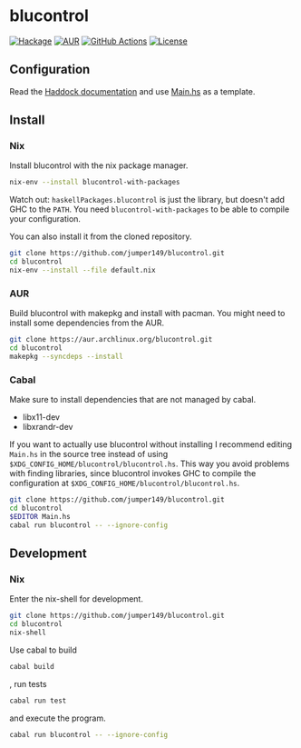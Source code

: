 # blucontrol

[![Hackage](https://img.shields.io/hackage/v/blucontrol.svg?style=for-the-badge)](http://hackage.haskell.org/package/blucontrol)
[![AUR](https://img.shields.io/aur/version/blucontrol.svg?style=for-the-badge)](https://aur.archlinux.org/packages/blucontrol)
[![GitHub Actions](https://img.shields.io/github/workflow/status/jumper149/blucontrol/default?style=for-the-badge)](https://github.com/jumper149/blucontrol/actions/workflows/default.yml)
[![License](https://img.shields.io/github/license/jumper149/blucontrol?style=for-the-badge)](./LICENSE)

## Configuration

Read the [Haddock documentation](http://hackage.haskell.org/package/blucontrol-0.3.0.0/docs/Blucontrol.html) and use [Main.hs](./Main.hs) as a template.

## Install

### Nix

Install blucontrol with the nix package manager.

```bash
nix-env --install blucontrol-with-packages
```
Watch out: `haskellPackages.blucontrol` is just the library, but doesn't add GHC to the `PATH`.
You need `blucontrol-with-packages` to be able to compile your configuration.

You can also install it from the cloned repository.

```bash
git clone https://github.com/jumper149/blucontrol.git
cd blucontrol
nix-env --install --file default.nix
```

### AUR

Build blucontrol with makepkg and install with pacman.
You might need to install some dependencies from the AUR.

```bash
git clone https://aur.archlinux.org/blucontrol.git
cd blucontrol
makepkg --syncdeps --install
```

### Cabal

Make sure to install dependencies that are not managed by cabal.
- libx11-dev
- libxrandr-dev

If you want to actually use blucontrol without installing I recommend editing `Main.hs` in the source tree instead of using `$XDG_CONFIG_HOME/blucontrol/blucontrol.hs`.
This way you avoid problems with finding libraries, since blucontrol invokes GHC to compile the configuration at `$XDG_CONFIG_HOME/blucontrol/blucontrol.hs`.

```bash
git clone https://github.com/jumper149/blucontrol.git
cd blucontrol
$EDITOR Main.hs
cabal run blucontrol -- --ignore-config
```

## Development

### Nix

Enter the nix-shell for development.

```bash
git clone https://github.com/jumper149/blucontrol.git
cd blucontrol
nix-shell
```
Use cabal to build

```bash
cabal build
```
, run tests

```bash
cabal run test
```
and execute the program.

```bash
cabal run blucontrol -- --ignore-config
```
